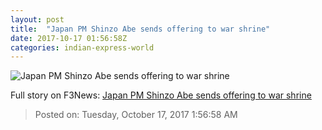 ```yaml
---
layout: post
title:  "Japan PM Shinzo Abe sends offering to war shrine"
date: 2017-10-17 01:56:58Z
categories: indian-express-world
---
```


![Japan PM Shinzo Abe sends offering to war shrine](http://images.indianexpress.com/2017/10/2017-10-10t021711z_601764262_rc1f5d2c6ad0_rtrmadp_2_japan-election-campaigning.jpg?w=759)




Full story on F3News: [Japan PM Shinzo Abe sends offering to war shrine](http://www.f3nws.com/n/QtbuZD)

> Posted on: Tuesday, October 17, 2017 1:56:58 AM
